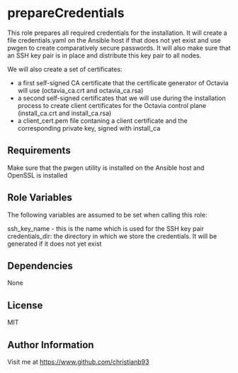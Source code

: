 prepareCredentials
=========

This role prepares all required credentials for the installation. It will create a file credentials.yaml  on the Ansible host if that does not yet exist and
use pwgen to create comparatively secure passwords. It will also make sure that an SSH key pair is in place and distribute this key pair to all nodes.

We will also create a set of certificates:

* a first self-signed CA certificate that the certificate generator of Octavia will use (octavia_ca.crt and octavia_ca.rsa)
* a second self-signed certificates that we will use during the installation process to create client certificates for the Octavia control plane (install_ca.crt and install_ca.rsa)
* a client_cert.pem file contaning a client certificate and the corresponding private key, signed with install_ca



Requirements
------------

Make sure that the pwgen utility is installed on the Ansible host and OpenSSL is installed

Role Variables
--------------

The following variables are assumed to be set when calling this role:

ssh_key_name - this is the name which is used for the SSH key pair
credentials_dir: the directory in which we store the credentials. It will be generated if it does not yet exist

Dependencies
------------

None


License
-------

MIT

Author Information
------------------

Visit me at https://www.github.com/christianb93
